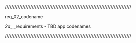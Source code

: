 ////////////////////////////////////////////////////////////////////////////////

req_02_codename

_2a__ _requirements     - TBD app codenames

////////////////////////////////////////////////////////////////////////////////
